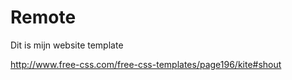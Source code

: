 # Remote
Dit is mijn website template

http://www.free-css.com/free-css-templates/page196/kite#shout

